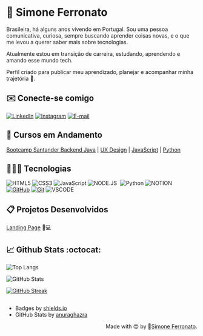 # 💫 Simone Ferronato

Brasileira, há alguns anos vivendo em Portugal.
Sou uma pessoa comunicativa, curiosa, sempre buscando aprender coisas novas, e o que me levou a querer saber mais sobre tecnologias.

Atualmente estou em transição de carreira, estudando, aprendendo e amando esse mundo tech. 

Perfil criado para publicar meu aprendizado, planejar e acompanhar minha trajetória 🚀.

## ✉️ Conecte-se comigo
[![LinkedIn](https://img.shields.io/badge/LinkedIn-000?style=for-the-badge&logo=linkedin&logoColor=0E76A8)](https://www.linkedin.com/in/simone-ferronato/)
[![Instagram](https://img.shields.io/badge/Instagram-000?style=for-the-badge&logo=instagram)](https://www.instagram.com/simoneferronato/)
[![E-mail](https://img.shields.io/badge/-Email-000?style=for-the-badge&logo=microsoft-outlook&logoColor=FF00F6&color:FFF)](mailto:simoneferronato0221@gmail.com)

## 📒 Cursos em Andamento
[Bootcamp Santander Backend Java](https://web.dio.me/track/santander-bootcamp-2023-backend-java) |
[UX Design](https://www.coursera.org/professional-certificates/google-ux-design) |
[JavaScript](https://www.estudonauta.com/) |
[Python](https://www.estudonauta.com/)

## 👩🏽‍💻 Tecnologias
![HTML5](https://img.shields.io/badge/HTML5-000?style=for-the-badge&logo=html5)
![CSS3](https://img.shields.io/badge/CSS3-000?style=for-the-badge&logo=css3&logoColor=264CE4)
![JavaScript](https://img.shields.io/badge/JavaScript-000?style=for-the-badge&logo=javascript)
![NODE.JS](https://img.shields.io/badge/Node.js-000?style=for-the-badge&logo=nodedotjs&logoColor=white)&nbsp;
![Python](https://img.shields.io/badge/Python-000?style=for-the-badge&logo=python)
![NOTION](https://img.shields.io/badge/Notion-000000.svg?style=for-the-badge&logo=Notion&logoColor=white)&nbsp;
[![GitHub](https://img.shields.io/badge/GitHub-000?style=for-the-badge&logo=github&logoColor=30A3DC)](https://docs.github.com/)
[![Git](https://img.shields.io/badge/Git-000?style=for-the-badge&logo=git&logoColor=E94D5F)](https://git-scm.com/doc)
![VSCODE](https://img.shields.io/badge/Visual%20Studio%20Code-000000.svg?style=for-the-badge&logo=Visual-Studio-Code&logoColor=white)&nbsp;

## 📋 Projetos Desenvolvidos

[Landing Page](https://simoneferronato.github.io/landing-page/) 🥇💻

## 📈 Github Stats :octocat:

![Top Langs](https://github-readme-stats-git-masterrstaa-rickstaa.vercel.app/api/top-langs/?username=simoneferronato&layout=compact&bg_color=000&border_color=30A3DC&title_color=E94D5F&text_color=FFF)

![GitHub Stats](https://github-readme-stats.vercel.app/api?username=simoneferronato&theme=transparent&bg_color=000&border_color=30A3DC&show_icons=true&icon_color=30A3DC&title_color=E94D5F&text_color=FFF)

[![GitHub Streak](https://streak-stats.demolab.com/?user=simoneferronato&theme=bear&background=000&border=30A3DC&dates=FFF)](https://git.io/streak-stats)

##
- Badges by <a href="https://shields.io/">shields.io</a><br>
- GitHub Stats by <a href="https://github.com/anuraghazra/github-readme-stats">anuraghazra</a>

<div align="right">Made with 😍 by 🔗<a href="https://github.com/simoneferronato">Simone Ferronato</a>.</div>


